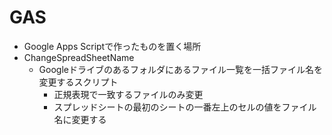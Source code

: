 # GAS

- Google Apps Scriptで作ったものを置く場所
- ChangeSpreadSheetName
  - Googleドライブのあるフォルダにあるファイル一覧を一括ファイル名を変更するスクリプト
    - 正規表現で一致するファイルのみ変更
    - スプレッドシートの最初のシートの一番左上のセルの値をファイル名に変更する
